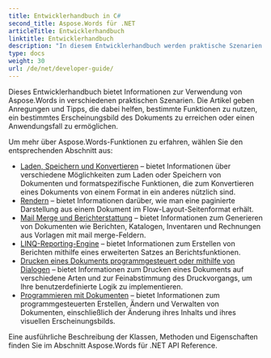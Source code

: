 ```yaml
---
title: Entwicklerhandbuch in C#
second_title: Aspose.Words für .NET
articleTitle: Entwicklerhandbuch
linktitle: Entwicklerhandbuch
description: "In diesem Entwicklerhandbuch werden praktische Szenarien und Tipps beschrieben, die Ihnen dabei helfen, bestimmte Aspose.Words-für-.NET-Funktionen zu verwenden, ein bestimmtes Erscheinungsbild des Dokuments zu erreichen oder einen Anwendungsfall zu ermöglichen."
type: docs
weight: 30
url: /de/net/developer-guide/
---
```


Dieses Entwicklerhandbuch bietet Informationen zur Verwendung von Aspose.Words in verschiedenen praktischen Szenarien. Die Artikel geben Anregungen und Tipps, die dabei helfen, bestimmte Funktionen zu nutzen, ein bestimmtes Erscheinungsbild des Dokuments zu erreichen oder einen Anwendungsfall zu ermöglichen.

Um mehr über Aspose.Words-Funktionen zu erfahren, wählen Sie den entsprechenden Abschnitt aus:

- [Laden, Speichern und Konvertieren](/words/de/net/loading-saving-and-converting/) – bietet Informationen über verschiedene Möglichkeiten zum Laden oder Speichern von Dokumenten und formatspezifische Funktionen, die zum Konvertieren eines Dokuments von einem Format in ein anderes nützlich sind.
- [Rendern](/words/de/net/rendering/) – bietet Informationen darüber, wie man eine paginierte Darstellung aus einem Dokument im Flow-Layout-Seitenformat erhält.
- [Mail Merge und Berichterstattung](https://docs.aspose.com/words/net/mail-merge-and-reporting/) – bietet Informationen zum Generieren von Dokumenten wie Berichten, Katalogen, Inventaren und Rechnungen aus Vorlagen mit mail merge-Feldern.
- [LINQ-Reporting-Engine](https://docs.aspose.com/words/net/linq-reporting-engine/) – bietet Informationen zum Erstellen von Berichten mithilfe eines erweiterten Satzes an Berichtsfunktionen.
- [Drucken eines Dokuments programmgesteuert oder mithilfe von Dialogen](/words/de/net/print-a-document-programmatically-or-using-dialogs/) – bietet Informationen zum Drucken eines Dokuments auf verschiedene Arten und zur Feinabstimmung des Druckvorgangs, um Ihre benutzerdefinierte Logik zu implementieren.
- [Programmieren mit Dokumenten](/words/de/net/programming-with-documents/) – bietet Informationen zum programmgesteuerten Erstellen, Ändern und Verwalten von Dokumenten, einschließlich der Änderung ihres Inhalts und ihres visuellen Erscheinungsbilds.

Eine ausführliche Beschreibung der Klassen, Methoden und Eigenschaften finden Sie im Abschnitt Aspose.Words für .NET API Reference.
